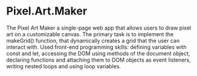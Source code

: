 # Pixel.Art.Maker
The Pixel Art Maker a single-page web app that allows users to draw pixel art on a customizable canvas. The primary task is to implement the makeGrid() function, that dynamically creates a grid that the user can interact with. Used front-end programming skills: defining variables with const and let, accessing the DOM using methods of the document object, declaring functions and attaching them to DOM objects as event listeners, writing nested loops and using loop variables.
